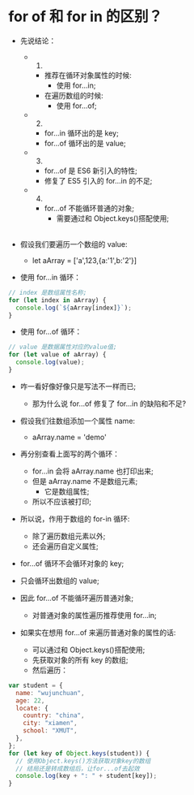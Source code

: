 # for of 和 for in 的区别？

- 先说结论：

  - 1.
    - 推荐在循环对象属性的时候:
      - 使用 for...in;
    - 在遍历数组的时候:
      - 使用 for...of;
  - 2.
    - for...in 循环出的是 key;
    - for...of 循环出的是 value;
  - 3.
    - for...of 是 ES6 新引入的特性;
    - 修复了 ES5 引入的 for...in 的不足;
  - 4.

    - for...of 不能循环普通的对象;
      - 需要通过和 Object.keys()搭配使用;

    <br>

- 假设我们要遍历一个数组的 value:
  - let aArray = ['a',123,{a:'1',b:'2'}]
- 使用 for...in 循环：

```js
// index 是数组属性名称;
for (let index in aArray) {
  console.log(`${aArray[index]}`);
}
```

- 使用 for...of 循环：

```js
// value 是数据属性对应的value值;
for (let value of aArray) {
  console.log(value);
}
```

- 咋一看好像好像只是写法不一样而已;
  - 那为什么说 for...of 修复了 for...in 的缺陷和不足?
- 假设我们往数组添加一个属性 name:
  - aArray.name = 'demo'
- 再分别查看上面写的两个循环：
  - for...in 会将 aArray.name 也打印出来;
  - 但是 aArray.name 不是数组元素;
    - 它是数组属性;
  - 所以不应该被打印;
- 所以说，作用于数组的 for-in 循环:

  - 除了遍历数组元素以外;
  - 还会遍历自定义属性;
    <br>

- for...of 循环不会循环对象的 key;
- 只会循环出数组的 value;
- 因此 for...of 不能循环遍历普通对象;
  - 对普通对象的属性遍历推荐使用 for...in;
- 如果实在想用 for...of 来遍历普通对象的属性的话:
  - 可以通过和 Object.keys()搭配使用;
  - 先获取对象的所有 key 的数组;
  - 然后遍历：

```js
var student = {
  name: "wujunchuan",
  age: 22,
  locate: {
    country: "china",
    city: "xiamen",
    school: "XMUT",
  },
};
for (let key of Object.keys(student)) {
  // 使用Object.keys()方法获取对象key的数组
  // 结局还是转成数组后，让for...of去起效
  console.log(key + ": " + student[key]);
}
```
